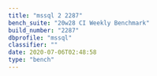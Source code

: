 ```yaml
---
title: "mssql 2 2287"
bench_suite: "20w28 CI Weekly Benchmark"
build_number: "2287"
dbprofile: "mssql"
classifier: ""
date: 2020-07-06T02:48:58
type: "bench"
---
```


